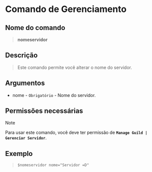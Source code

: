 # Comando de Gerenciamento

## Nome do comando
> **nomeservidor**

## Descrição
> Este comando permite você alterar o nome do servidor.

## Argumentos
- nome - `Obrigatório` - Nome do servidor.

## Permissões necessárias
> [!NOTE]
> Para usar este comando, você deve ter permissão de **`Manage Guild | Gerenciar Servidor`**.

## Exemplo
> `$nomeservidor nome="Servidor =D"`
